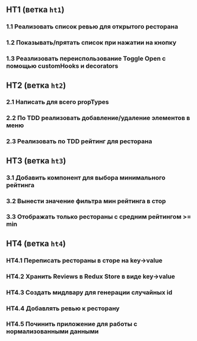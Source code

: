 ## HT1 (ветка `ht1`)

### 1.1 Реализовать список ревью для открытого ресторана

### 1.2 Показывать/прятать список при нажатии на кнопку

### 1.3 Реазлизовать переиспользование Toggle Open с помощью customHooks и decorators

## HT2 (ветка `ht2`)

### 2.1 Написать для всего propTypes

### 2.2 По TDD реализовать добавление/удаление элементов в меню

### 2.3 Реализовать по TDD рейтинг для ресторана

## HT3 (ветка `ht3`)

### 3.1 Добавить компонент для выбора минимального рейтинга

### 3.2 Вынести значение фильтра мин рейтинга в стор

### 3.3 Отображать только рестораны с средним рейтингом >= min

## HT4 (ветка `ht4`)

### HT4.1 Переписать рестораны в сторе на key->value

### HT4.2 Хранить Reviews в Redux Store в виде key->value

### HT4.3 Создать мидлвару для генерации случайных id

### HT4.4 Добавлять ревью к ресторану

### HT4.5 Починить приложение для работы с нормализованными данными
